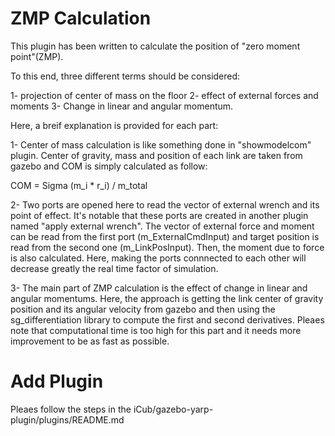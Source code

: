 # ZMP Calculation

This plugin has been written to calculate the position of "zero moment point"(ZMP).

To this end, three different terms should be considered:

1- projection of center of mass on the floor
2- effect of external forces and moments
3- Change in linear and angular momentum.

Here, a breif explanation is provided for each part:

1- Center of mass calculation is like something done in "showmodelcom" plugin. Center of gravity, mass and position of each link are taken from gazebo and COM is simply calculated as follow:

COM = Sigma (m_i * r_i) / m_total

2- Two ports are opened here to read the vector of external wrench and its point of effect. It's notable that these ports are created in another plugin named "apply external wrench". The vector of external force and moment can be read from the first port (m_ExternalCmdInput) and target position is read from the second one (m_LinkPosInput). Then, the moment due to force is also calculated. Here, making the ports connnected to each other will decrease greatly the real time factor of simulation. 

3- The main part of ZMP calculation is the effect of change in linear and angular momentums. Here, the approach is getting the link center of gravity position and its angular velocity from gazebo and then using the sg_differentiation library to compute the first and second derivatives. Pleaes note that computational time is too high for this part and it needs more improvement to be as fast as possible.

# Add Plugin

Pleaes follow the steps in the iCub/gazebo-yarp-plugin/plugins/README.md



